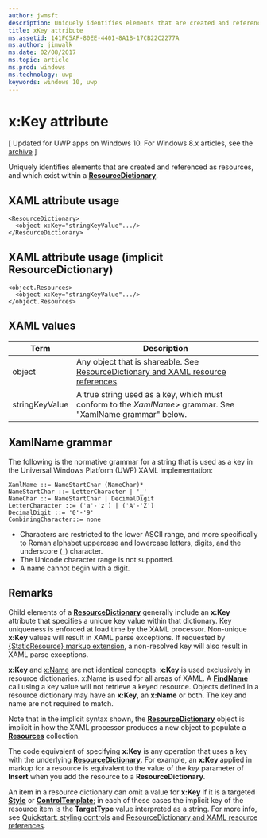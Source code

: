 ```yaml
---
author: jwmsft
description: Uniquely identifies elements that are created and referenced as resources, and which exist within a ResourceDictionary.
title: xKey attribute
ms.assetid: 141FC5AF-80EE-4401-8A1B-17CB22C2277A
ms.author: jimwalk
ms.date: 02/08/2017
ms.topic: article
ms.prod: windows
ms.technology: uwp
keywords: windows 10, uwp
---
```


# x:Key attribute

\[ Updated for UWP apps on Windows 10. For Windows 8.x articles, see the [archive](http://go.microsoft.com/fwlink/p/?linkid=619132) \]

Uniquely identifies elements that are created and referenced as resources, and which exist within a [**ResourceDictionary**](https://msdn.microsoft.com/library/windows/apps/br208794).

## XAML attribute usage

``` syntax
<ResourceDictionary>
  <object x:Key="stringKeyValue".../>
</ResourceDictionary>
```

## XAML attribute usage (implicit **ResourceDictionary**)

``` syntax
<object.Resources>
  <object x:Key="stringKeyValue".../>
</object.Resources>
```

## XAML values

| Term | Description |
|------|-------------|
| object | Any object that is shareable. See [ResourceDictionary and XAML resource references](https://msdn.microsoft.com/library/windows/apps/mt187273). |
| stringKeyValue | A true string used as a key, which must conform to the _XamlName_> grammar. See "XamlName grammar" below. | 

##  XamlName grammar

The following is the normative grammar for a string that is used as a key in the Universal Windows Platform (UWP) XAML implementation:

``` syntax
XamlName ::= NameStartChar (NameChar)*
NameStartChar ::= LetterCharacter | '_'
NameChar ::= NameStartChar | DecimalDigit
LetterCharacter ::= ('a'-'z') | ('A'-'Z')
DecimalDigit ::= '0'-'9'
CombiningCharacter::= none
```

-   Characters are restricted to the lower ASCII range, and more specifically to Roman alphabet uppercase and lowercase letters, digits, and the underscore (\_) character.
-   The Unicode character range is not supported.
-   A name cannot begin with a digit.

## Remarks

Child elements of a [**ResourceDictionary**](https://msdn.microsoft.com/library/windows/apps/br208794) generally include an **x:Key** attribute that specifies a unique key value within that dictionary. Key uniqueness is enforced at load time by the XAML processor. Non-unique **x:Key** values will result in XAML parse exceptions. If requested by [{StaticResource} markup extension](staticresource-markup-extension.md), a non-resolved key will also result in XAML parse exceptions.

**x:Key** and [x:Name](x-name-attribute.md) are not identical concepts. **x:Key** is used exclusively in resource dictionaries. x:Name is used for all areas of XAML. A [**FindName**](https://msdn.microsoft.com/library/windows/apps/br208715) call using a key value will not retrieve a keyed resource. Objects defined in a resource dictionary may have an **x:Key**, an **x:Name** or both. The key and name are not required to match.

Note that in the implicit syntax shown, the [**ResourceDictionary**](https://msdn.microsoft.com/library/windows/apps/br208794) object is implicit in how the XAML processor produces a new object to populate a [**Resources**](https://msdn.microsoft.com/library/windows/apps/br208740) collection.

The code equivalent of specifying **x:Key** is any operation that uses a key with the underlying [**ResourceDictionary**](https://msdn.microsoft.com/library/windows/apps/br208794). For example, an **x:Key** applied in markup for a resource is equivalent to the value of the *key* parameter of **Insert** when you add the resource to a **ResourceDictionary**.

An item in a resource dictionary can omit a value for **x:Key** if it is a targeted [**Style**](https://msdn.microsoft.com/library/windows/apps/br208849) or [**ControlTemplate**](https://msdn.microsoft.com/library/windows/apps/br209391); in each of these cases the implicit key of the resource item is the **TargetType** value interpreted as a string. For more info, see [Quickstart: styling controls](https://msdn.microsoft.com/library/windows/apps/hh465498) and [ResourceDictionary and XAML resource references](https://msdn.microsoft.com/library/windows/apps/mt187273).

